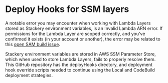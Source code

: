 # Deploy Hooks for SSM layers

A notable error you may encounter when working with Lambda Layers stored as Stackery environment variables, is an Invalid Lambda ARN error. If permissions for the Lambda Layer are scoped correctly, and you've confirmed it exists (in your account or another), the error may be related to this [open SAM build issue](https://github.com/awslabs/aws-sam-cli/issues/1069).

Stackery environment variables are stored in AWS SSM Parameter Store, which when used to store Lambda Layers, fails to properly resolve them. This GitHub repository has the deployHooks directory, and deployment hook override scripts needed to continue using the Local and CodeBuild deployment strategies.
